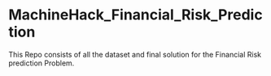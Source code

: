 # MachineHack_Financial_Risk_Prediction
This Repo consists of all the dataset and final solution for the Financial Risk prediction Problem.
